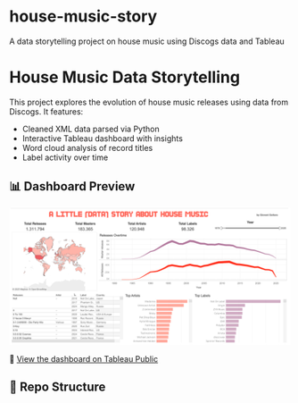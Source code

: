 # house-music-story
A data storytelling project on house music using Discogs data and Tableau

# House Music Data Storytelling

This project explores the evolution of house music releases using data from Discogs. It features:
- Cleaned XML data parsed via Python
- Interactive Tableau dashboard with insights
- Word cloud analysis of record titles
- Label activity over time

## 📊 Dashboard Preview
![Dashboard](images/dashboard_preview.png)

🔗 [View the dashboard on Tableau Public](https://public.tableau.com/app/profile/YOURUSERNAME/viz/HOUSEMUSICDASHBOARD)

## 📁 Repo Structure
